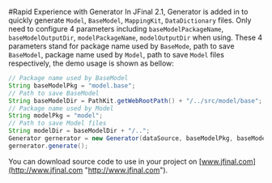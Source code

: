 #Rapid Experience with Generator
In JFinal 2.1, Generator is added in to quickly generate `Model`, `BaseModel`, `MappingKit`, `DataDictionary` files.
Only need to configure 4 parameters including `baseModelPackageName`, `baseModelOutputDir`, `modelPackageName`, `modelOutputDir` when using. These 4 parameters stand for package name used by `BaseMode`, path to save `BaseModel`, package name used by `Model`, path to save `Model` files respectively, the demo usage is shown as bellow:

```java
// Package name used by BaseModel
String baseModelPkg = "model.base";
// Path to save BaseModel
String baseModelDir = PathKit.getWebRootPath() + "/../src/model/base";
// Package name used by Model
String modelPkg = "model";
// Path to save Model files
String modelDir = baseModelDir + "/..";
Generator gernerator = new Generator(dataSource, baseModelPkg, baseModelDir, modelPkg, modelDir);
gernerator.generate();
```
You can download source code to use in your project on [www.jfinal.com](http://www.jfinal.com "http://www.jfinal.com").
